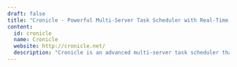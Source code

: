 ```yaml
---
draft: false
title: "Cronicle - Powerful Multi-Server Task Scheduler with Real-Time Monitoring"
content:
  id: cronicle
  name: Cronicle
  website: http://cronicle.net/
  description: "Cronicle is an advanced multi-server task scheduler that replaces Cron with a web-based UI, offering real-time stats, live logs, and the ability to run tasks on demand or on a schedule."
---
```

